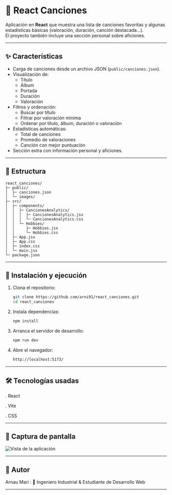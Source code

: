 # 🎵 React Canciones

Aplicación en **React** que muestra una lista de canciones favoritas y algunas estadísticas básicas (valoración, duración, canción destacada…).  
El proyecto también incluye una sección personal sobre aficiones.

---

## ✨ Características

- Carga de canciones desde un archivo JSON (`public/canciones.json`).
- Visualización de:
  - Título
  - Álbum
  - Portada
  - Duración
  - Valoración
- Filtros y ordenación:
  - Buscar por título
  - Filtrar por valoración mínima
  - Ordenar por título, álbum, duración o valoración
- Estadísticas automáticas:
  - Total de canciones
  - Promedio de valoraciones
  - Canción con mejor puntuación
- Sección extra con información personal y aficiones.

---

## 📂 Estructura

```
react_canciones/
├─ public/
│  ├─ canciones.json
│  └─ images/
├─ src/
│  ├─ components/
│  │  ├─ CancionesAnalytics/
│  │  │  ├─ CancionesAnalytics.jsx
│  │  │  └─ CancionesAnalytics.css
│  │  └─ Hobbies/
│  │     ├─ Hobbies.jsx
│  │     └─ Hobbies.css
│  ├─ App.jsx
│  ├─ App.css
│  ├─ index.css
│  └─ main.jsx
└─ package.json
```

---

## 🚀 Instalación y ejecución

1. Clona el repositorio:
   
   ```bash
   git clone https://github.com/arni91/react_canciones.git
   cd react_canciones

2. Instala dependencias:
    ```bash
    npm install

3. Arranca el servidor de desarrollo: 
    ```bash
    npm run dev

4. Abre el navegador:
    ```bash
    http://localhost:5173/

---

## 🛠️ Tecnologías usadas

. React

. Vite

. CSS

---

## 📸 Captura de pantalla

![Vista de la aplicación](public/images/screenshot.png)

---

## 👤 Autor

Arnau Marí
: 💼 Ingeniero Industrial & Estudiante de Desarrollo Web

---
